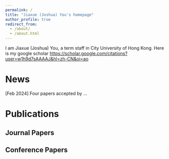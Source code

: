 ```yaml
---
permalink: /
title: "Jiaxue (Joshua) You's homepage"
author_profile: true
redirect_from: 
  - /about/
  - /about.html
---
```


I am Jiaxue (Joshua) You, a term staff in City University of Hong Kong.
Here is my google scholar 
https://scholar.google.com/citations?user=w1h9d7sAAAAJ&hl=zh-CN&oi=ao 


News
======
[Feb 2024] Four papers accepted by ...

Publications
======

Journal Papers
------


Conference Papers
------


